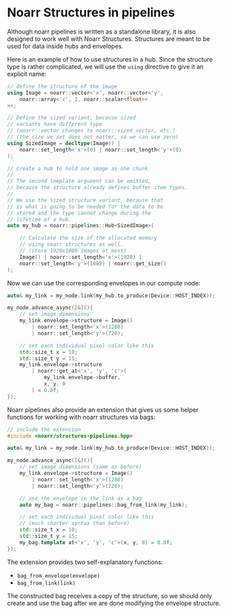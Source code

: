 # Noarr Structures in pipelines

Although noarr pipelines is written as a standalone library, it is also designed to work well with Noarr Structures. Structures are meant to be used for data inside hubs and envelopes.

Here is an example of how to use structures in a hub. Since the structure type is rather complicated, we will use the `using` directive to give it an explicit name:

```cpp
// define the structure of the image
using Image = noarr::vector<'x', noarr::vector<'y',
    noarr::array<'c', 3, noarr::scalar<float>>
>>;

// Define the sized variant, because sized
// variants have different type
// (noarr::vector changes to noarr::sized_vector, etc.)
// (the size we set does not matter, so we can use zero)
using SizedImage = decltype(Image() |
    noarr::set_length<'x'>(0) | noarr::set_length<'y'>(0)
);

// Create a hub to hold one image as one chunk.
//
// The second template argument can be omitted,
// because the structure already defines buffer item types.
//
// We use the sized structure variant, because that
// is what is going to be needed for the data to be
// stored and the type cannot change during the
// lifetime of a hub.
auto my_hub = noarr::pipelines::Hub<SizedImage>(

    // Calculate the size of the allocated memory
    // using noarr structures as well.
    // (store 1920x1080 images at most)
    Image() | noarr::set_length<'x'>(1920) |
    noarr::set_length<'y'>(1080) | noarr::get_size()
);
```

Now we can use the corresponding envelopes in our compute node:

```cpp
auto& my_link = my_node.link(my_hub.to_produce(Device::HOST_INDEX));

my_node.advance_async([&](){
    // set image dimensions
    my_link.envelope->structure = Image()
        | noarr::set_length<'x'>(1280)
        | noarr::set_length<'y'>(720);

    // set each individual pixel color like this
    std::size_t x = 10;
    std::size_t y = 15;
    my_link.envelope->structure
        | noarr::get_at<'x', 'y', 'c'>(
            my_link.envelope->buffer,
            x, y, 0
        ) = 0.8f;
});
```

Noarr pipelines also provide an extension that gives us some helper functions for working with noarr structures via bags:

```cpp
// include the extension
#include <noarr/structures-pipelines.hpp>

auto& my_link = my_node.link(my_hub.to_produce(Device::HOST_INDEX));

my_node.advance_async([&](){
    // set image dimensions (same as before)
    my_link.envelope->structure = Image()
        | noarr::set_length<'x'>(1280)
        | noarr::set_length<'y'>(720);

    // use the envelope in the link as a bag
    auto my_bag = noarr::pipelines::bag_from_link(my_link);

    // set each individual pixel color like this
    // (much shorter syntax than before)
    std::size_t x = 10;
    std::size_t y = 15;
    my_bag.template at<'x', 'y', 'c'>(x, y, 0) = 0.8f;
});
```

The extension provides two self-explanatory functions:

- `bag_from_envelope(envelope)`
- `bag_from_link(link)`

The constructed bag receives a copy of the structure, so we should only create and use the bag after we are done modifying the envelope structure.
